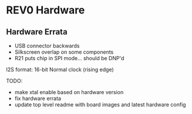# REV0 Hardware

## Hardware Errata
- USB connector backwards
- Silkscreen overlap on some components
- R21 puts chip in SPI mode... should be DNP'd


I2S format:
16-bit
Normal clock (rising edge)


TODO:
- make xtal enable based on hardware version
- fix hardware errata
- update top level readme with board images and latest hardware config


